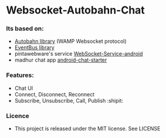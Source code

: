 # Websocket-Autobahn-Chat
### Its based on:
* [Autobahn library](https://github.com/crossbario/autobahn-android) (WAMP Websocket protocol)
* [EventBus library](https://github.com/greenrobot/EventBus)
* pintawebware's service [WebSocket-Service-android](https://github.com/pintawebware/WebSocket-Service-android)
* madhur chat app [android-chat-starter](https://github.com/madhur/android-chat-starter)

### Features:
* Chat UI
* Connect, Disconnect, Reconnect
* Subscribe, Unsubscribe, Call, Publish
:shipit:

### Licence
* This project is released under the MIT license. See LICENSE
